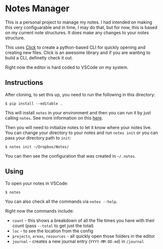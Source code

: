 # Notes Manager

This is a personal project to manage my notes. I had intended on making this very configuarable and in time, I may do that, but for now, this is based on my current note structures. It does make any changes to your notes structure.

This uses [Click](https://click.palletsprojects.com/) to create a python-based CLI for quickly opening and creating new files. Click is an awesome library and if you are wanting to build a CLI, definetly check it out.

Right now the editor is hard coded to VSCode on my system.

## Instructions

After cloning, to set this up, you need to run the following in this directory:

```
$ pip install --editable .
```

This will install `notes` in your environment and then you can run it by just calling `notes`. See more information on this [here](https://click.palletsprojects.com/en/7.x/setuptools/).

Then you will need to initialize notes to let it know where your notes live. You can change your directory to your notes and run `notes init` or you can pass your directory path to `init`:

```
$ notes init ~/Dropbox/Notes/
```

You can then see the configuration that was created in `~/.notes`.

## Using

To open your notes in VSCode:

```
$ notes
```

You can also check all the commands via `notes --help`.

Right now the commands include:
* `count` - this shows a breakdown of all the file times you have with their count (pass `--total` to get just the total)
* `loc` - to see the location from the config
* `projects`, `areas`, `resources` - all quickly open those folders in the editor
* `journal` - creates a new journal entry (`YYYY-MM-DD.md`) in `/journal`